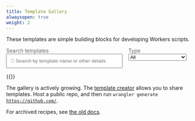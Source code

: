 ```yaml
---
title: Template Gallery
alwaysopen: true
weight: 2
---
```


<p>These templates are simple building blocks for developing Workers scripts.</p>

<div style="display: flex">
  <div style="flex: 2; margin-right: 16px;">
    <label style="font-weight: normal; color: #666;">Search templates</label>
    <input id="search" placeholder="🔎 Search by template name or other details" style="padding: 10px; width: 100%"></input>
  </div>
  <div style="flex: 1; margin-right: 16px;">
    <label style="font-weight: normal; color: #666;">Type</label>
    <select id="type" style="width: 100%">
      <option>All</option>
      <option>Boilerplates</option>
      <option>Snippets</option>
      <option value="featured_boilerplates">Featured</option>
    </select>
  </div>
</div>

<div id="empty" style="display: none; margin-top: 20px;">
<p>No results were found for your search. Try adjusting your search.</p>
</div>

{{<gallery>}}

The gallery is actively growing. The <a href="https://github.com/victoriabernard92/workers-template-creator">template creator</a> allows you to share templates. Host a public repo, and then run <code>wrangler generate https://github.com/<your-repo></code>.

For archived recipes, see <a href="https://developers.cloudflare.com/workers/recipes/">the old docs</a>.

</div>

<script src="https://unpkg.com/lunr/lunr.js"></script>
<script src="https://cdnjs.cloudflare.com/ajax/libs/lodash.js/4.17.15/lodash.min.js" integrity="sha256-VeNaFBVDhoX3H+gJ37DpT/nTuZTdjYro9yBruHjVmoQ=" crossorigin="anonymous"></script>
<link rel="stylesheet" href="https://cdn.jsdelivr.net/npm/choices.js/public/assets/styles/choices.min.css">
<script src="https://cdn.jsdelivr.net/npm/choices.js/public/assets/scripts/choices.min.js"></script>
<script src="/js/templates.js"></script>
